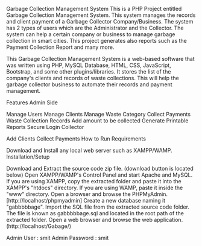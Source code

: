 Garbage Collection Management System
This is a PHP Project entitled Garbage Collection Management System. This system manages the records and client payment of a Garbage Collector Company/Business. The system has 2 types of users which are the Administrator and the Collector. The system can help a certain company or business to manage garbage collection in smart cities. This project generates also reports such as the Payment Collection Report and many more.

This Garbage Collection Management System is a web-based software that was written using PHP, MySQL Database, HTML, CSS, JavaScript, Bootstrap, and some other plugins/libraries. It stores the list of the company's clients and records of waste collections. This will help the garbage collector business to automate their records and payment management.

Features
Admin Side

Manage Users
Manage Clients
Manage Waste Category
Collect Payments
Waste Collection Records
Add amount to be collected
Generate Printable Reports
Secure Login
Collector

Add Clients
Collect Payments
How to Run
Requirements

Download and Install any local web server such as XAMPP/WAMP.
Installation/Setup

Download and Extract the source code zip file. (download button is located below)
Open XAMPP/WAMP's Control Panel and start Apache and MySQL.
If you are using XAMPP, copy the extracted folder and paste it into the XAMPP's "htdocs" directory. If you are using WAMP, paste it inside the "www" directory.
Open a browser and browse the PHPMyAdmin. [http://localhost/phpmyadmin]
Create a new database naming it "gabbbbbage".
Import the SQL file from the extracted source code folder. The file is known as gabbbbbage.sql and located in the root path of the extracted folder.
Open a web browser and browse the web application. (http://localhost/Gabage/)

Admin User : smit
Admin Password : smit
